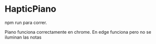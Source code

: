 # HapticPiano


npm run para correr.

Piano funciona correctamente en chrome.
En edge funciona pero no se iluminan las notas